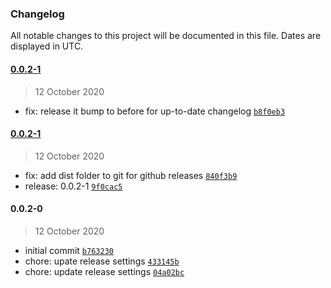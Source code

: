 ### Changelog

All notable changes to this project will be documented in this file. Dates are displayed in UTC.

#### [0.0.2-1](https://github.com/ambitiondev/form-utils/compare/0.0.2-1...0.0.2-1)

> 12 October 2020

- fix: release it bump to before for up-to-date changelog [`b8f0eb3`](https://github.com/ambitiondev/form-utils/commit/b8f0eb31542cc16486a92a3acd9978ab35f4f8d1)

#### [0.0.2-1](https://github.com/ambitiondev/form-utils/compare/0.0.2-0...0.0.2-1)

> 12 October 2020

- fix: add dist folder to git for github releases [`840f3b9`](https://github.com/ambitiondev/form-utils/commit/840f3b9b04eebfe105add8921012c232e11a66f7)
- release: 0.0.2-1 [`9f0cac5`](https://github.com/ambitiondev/form-utils/commit/9f0cac53f922477bb6a336027efb698fcbcbcd2f)

#### 0.0.2-0

> 12 October 2020

- initial commit [`b763230`](https://github.com/ambitiondev/form-utils/commit/b76323091d1a9d27ec6c086b062b23e35dd7b64e)
- chore: upate release settings [`433145b`](https://github.com/ambitiondev/form-utils/commit/433145b9502440eef18ca2a6689792aae06a9ceb)
- chore: update release settings [`04a02bc`](https://github.com/ambitiondev/form-utils/commit/04a02bc86fed392e1e44ef02c12403a25694a6e2)
